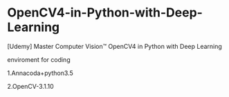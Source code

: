 # OpenCV4-in-Python-with-Deep-Learning
[Udemy] Master Computer Vision™ OpenCV4 in Python with Deep Learning

enviroment for coding

  1.Annacoda+python3.5

  2.OpenCV-3.1.10

